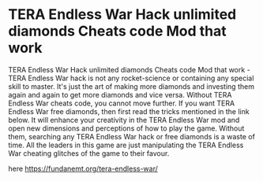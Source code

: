 # TERA Endless War Hack unlimited diamonds Cheats code Mod that work

TERA Endless War Hack unlimited diamonds Cheats code Mod that work - TERA Endless War hack is not any rocket-science or containing any special skill to master. It's just the art of making more diamonds and investing them again and again to get more diamonds and vice versa. Without TERA Endless War cheats code, you cannot move further. If you want TERA Endless War free diamonds, then first read the tricks mentioned in the link below. It will enhance your creativity in the TERA Endless War mod and open new dimensions and perceptions of how to play the game. Without them, searching any TERA Endless War hack or free diamonds is a waste of time. All the leaders in this game are just manipulating the TERA Endless War cheating glitches of the game to their favour.

here https://fundanemt.org/tera-endless-war/
